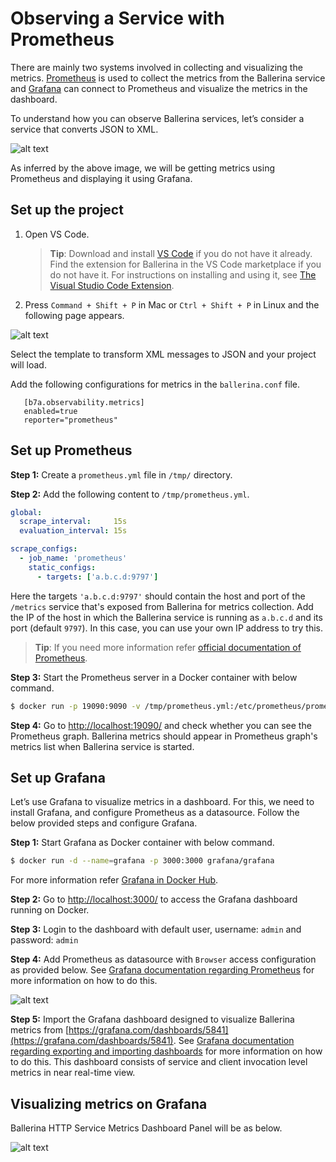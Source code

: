 # Observing a Service with Prometheus

There are mainly two systems involved in collecting and visualizing the metrics. [Prometheus](https://prometheus.io/) is used to collect the metrics from the Ballerina service and [Grafana](https://grafana.com/) can connect to Prometheus and visualize the metrics in the dashboard.

To understand how you can observe Ballerina services, let’s consider a service that converts JSON to XML.

![alt text](../../assets/img/prometheus-grafana.png)

As inferred by the above image, we will be getting metrics using Prometheus and displaying it using Grafana.

## Set up the project 

1. Open VS Code.
   > **Tip**: Download and install [VS Code](https://code.visualstudio.com/Download) if you do not have it already. Find the extension for Ballerina in the VS Code marketplace if you do not have it. For instructions on installing and using it, see [The Visual Studio Code Extension](https://ballerina.io/learn/tools-ides/vscode-plugin/).

2. Press `Command + Shift + P` in Mac or `Ctrl + Shift + P` in Linux and the following page appears.

![alt text](../../assets/img/vs-code-landing.png)

Select the template to transform XML messages to JSON and your project will load.

Add the following configurations for metrics in the `ballerina.conf` file.

```
   [b7a.observability.metrics]
   enabled=true
   reporter="prometheus"

```

## Set up Prometheus

**Step 1:** Create a `prometheus.yml` file in `/tmp/` directory.

**Step 2:** Add the following content to `/tmp/prometheus.yml`.

```yaml
global:
  scrape_interval:     15s
  evaluation_interval: 15s

scrape_configs:
  - job_name: 'prometheus'
    static_configs:
      - targets: ['a.b.c.d:9797']
```

Here the targets `'a.b.c.d:9797'` should contain the host and port of the `/metrics` service that's exposed from 
Ballerina for metrics collection. Add the IP of the host in which the Ballerina service is running as `a.b.c.d` and its
port (default `9797`). In this case, you can use your own IP address to try this.

> **Tip**: If you need more information refer [official documentation of Prometheus](https://prometheus.io/docs/introduction/first_steps/).

**Step 3:** Start the Prometheus server in a Docker container with below command.

```bash
$ docker run -p 19090:9090 -v /tmp/prometheus.yml:/etc/prometheus/prometheus.yml prom/prometheus
```
    
**Step 4:** Go to <http://localhost:19090/> and check whether you can see the Prometheus graph.
Ballerina metrics should appear in Prometheus graph's metrics list when Ballerina service is started.

## Set up Grafana

Let’s use Grafana to visualize metrics in a dashboard. For this, we need to install Grafana, and configure
Prometheus as a datasource. Follow the below provided steps and configure Grafana.

**Step 1:** Start Grafana as Docker container with below command.

```bash
$ docker run -d --name=grafana -p 3000:3000 grafana/grafana
```
For more information refer [Grafana in Docker Hub](https://hub.docker.com/r/grafana/grafana/).

**Step 2:** Go to <http://localhost:3000/> to access the Grafana dashboard running on Docker.

**Step 3:** Login to the dashboard with default user, username: `admin` and password: `admin`

**Step 4:** Add Prometheus as datasource with `Browser` access configuration as provided below. See [Grafana documentation regarding Prometheus](https://grafana.com/docs/features/datasources/prometheus/) for more information on how to do this.

![alt text](../../assets/img/grafana-prometheus-datasource.png)

**Step 5:** Import the Grafana dashboard designed to visualize Ballerina metrics from [https://grafana.com/dashboards/5841](https://grafana.com/dashboards/5841). See [Grafana documentation regarding exporting and importing dashboards](https://grafana.com/docs/reference/export_import/) for more information on how to do this.
This dashboard consists of service and client invocation level metrics in near real-time view. 

## Visualizing metrics on Grafana

Ballerina HTTP Service Metrics Dashboard Panel will be as below.

![alt text](../../assets/img/prometheus-grafana-metrics.png)
